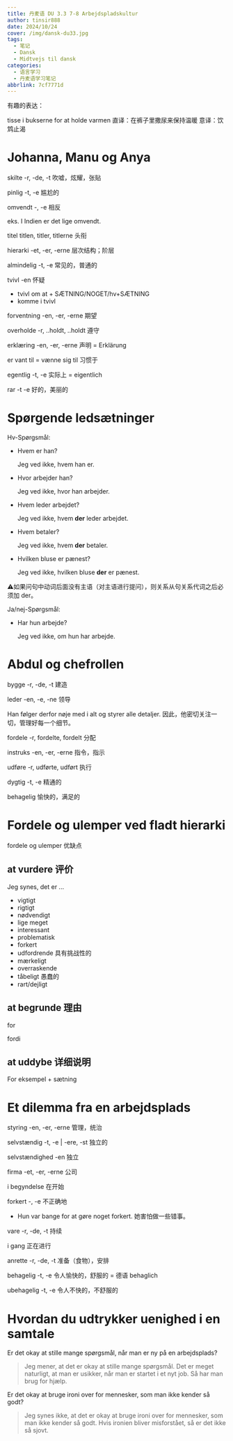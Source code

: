 ```yaml
---
title: 丹麦语 DU 3.3 7-8 Arbejdspladskultur
author: tinsir888
date: 2024/10/24
cover: /img/dansk-du33.jpg
tags:
  - 笔记
  - Dansk
  - Midtvejs til dansk
categories:
  - 语言学习
  - 丹麦语学习笔记
abbrlink: 7cf7771d
---
```


有趣的表达：

tisse i bukserne for at holde varmen 直译：在裤子里撒尿来保持温暖 意译：饮鸩止渴

# Johanna, Manu og Anya

skilte -r, -de, -t 吹嘘，炫耀，张贴

pinlig -t, -e 尴尬的

omvendt -, -e 相反

eks. I Indien er det lige omvendt.

titel titlen, titler, titlerne 头衔

hierarki -et, -er, -erne 层次结构；阶层

almindelig -t, -e 常见的，普通的

tvivl -en 怀疑

- tvivl om at + SÆTNING/NOGET/hv+SÆTNING
- komme i tvivl

forventning -en, -er, -erne 期望

overholde -r, ..holdt, ..holdt 遵守

erklæring -en, -er, -erne 声明 = Erklärung

er vant til = vænne sig til 习惯于

egentlig -t, -e 实际上 = eigentlich

rar -t -e 好的，美丽的

# Spørgende ledsætninger

Hv-Spørgsmål:

+ Hvem er han?

  Jeg ved ikke, hvem han er.

+ Hvor arbejder han?

  Jeg ved ikke, hvor han arbejder.

+ Hvem leder arbejdet?

  Jeg ved ikke, hvem **der** leder arbejdet.

+ Hvem betaler?

  Jeg ved ikke, hvem **der** betaler.

+ Hvilken bluse er pænest?

  Jeg ved ikke, hvilken bluse **der** er pænest.

:warning:如果问句中动词后面没有主语（对主语进行提问），则关系从句关系代词之后必须加 der。

Ja/nej-Spørgsmål:

- Har hun arbejde?

  Jeg ved ikke, om hun har arbejde.

# Abdul og chefrollen

bygge -r, -de, -t 建造

leder -en, -e, -ne 领导

Han følger derfor nøje med i alt og styrer alle detaljer. 因此，他密切关注一切，管理好每一个细节。

fordele -r, fordelte, fordelt 分配

instruks -en, -er, -erne 指令，指示

udføre -r, udførte, udført 执行

dygtig -t, -e 精通的

behagelig 愉快的，满足的

# Fordele og ulemper ved fladt hierarki

fordele og ulemper 优缺点

## at vurdere 评价

Jeg synes, det er ...

- vigtigt
- rigtigt
- nødvendigt
- lige meget
- interessant
- problematisk
- forkert
- udfordrende 具有挑战性的
- mærkeligt
- overraskende
- tåbeligt 愚蠢的
- rart/dejligt

## at begrunde 理由

for

fordi

## at uddybe 详细说明

For eksempel + sætning

# Et dilemma fra en arbejdsplads

styring -en, -er, -erne 管理，统治

selvstændig -t, -e | -ere, -st 独立的

selvstændighed -en 独立

firma -et, -er, -erne 公司

i begyndelse 在开始

forkert -, -e 不正确地

- Hun var bange for at gøre noget forkert. 她害怕做一些错事。

vare -r, -de, -t 持续

i gang 正在进行

anrette -r, -de, -t 准备（食物），安排

behagelig -t, -e 令人愉快的，舒服的 = 德语 behaglich

ubehagelig -t, -e 令人不快的，不舒服的

# Hvordan du udtrykker uenighed i en samtale

Er det okay at stille mange spørgsmål, når man er ny på en arbejdsplads? 

> Jeg mener, at det er okay at stille mange spørgsmål. Det er meget naturligt, at man er usikker, når man er startet i et nyt job. Så har man brug for hjælp.

Er det okay at bruge ironi over for mennesker, som man ikke kender så godt? 

> Jeg synes ikke, at det er okay at bruge ironi over for mennesker, som man ikke kender så godt. Hvis ironien bliver misforstået, så er det ikke så sjovt.